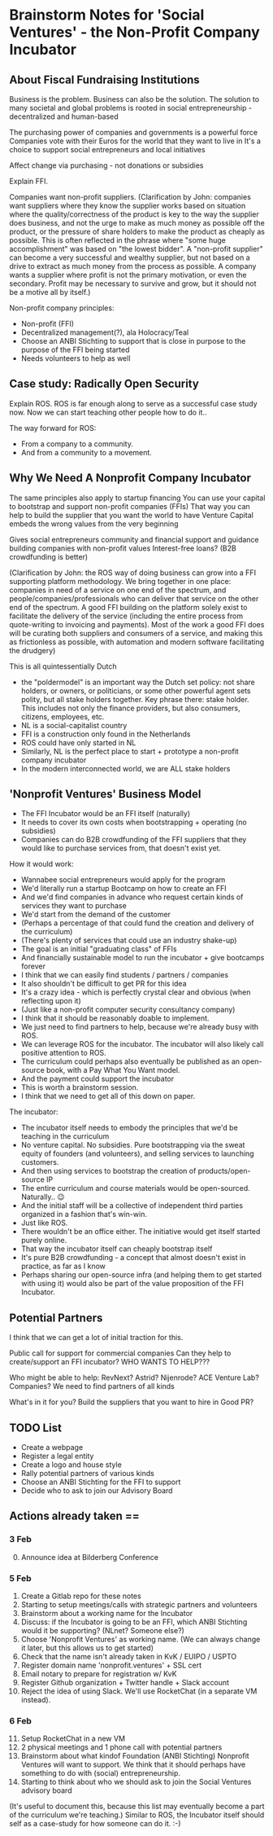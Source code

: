 # Brainstorm Notes for 'Social Ventures' - the Non-Profit Company Incubator

## About Fiscal Fundraising Institutions

Business is the problem.  Business can also be the solution.
The solution to many societal and global problems is rooted in social entrepreneurship - decentralized and human-based

The purchasing power of companies and governments is a powerful force
Companies vote with their Euros for the world that they want to live in
It's a choice to support social entrepreneurs and local initiatives

Affect change via purchasing - not donations or subsidies

Explain FFI. 

Companies want non-profit suppliers.
(Clarification by John: companies want suppliers where 
they know the supplier works based on situation where the quality/correctness of
the product is key to the way the supplier does business, and not the urge to 
make as much money as possible off the product, or the pressure of share holders
to make the product as cheaply as possible. This is often reflected in the phrase
where "some huge accomplishment" was based on "the lowest bidder". A "non-profit 
supplier" can become a very successful and wealthy supplier, but not based on a 
drive to extract as much money from the process as possible. A company wants a 
supplier where profit is not the primary motivation, or even the secondary. 
Profit may be necessary to survive and grow, but it should not be a motive all 
by itself.)

Non-profit company principles:
- Non-profit (FFI)
- Decentralized management(?), ala Holocracy/Teal
- Choose an ANBI Stichting to support that is close in purpose to the purpose of the FFI being started
- Needs volunteers to help as well

## Case study: Radically Open Security

Explain ROS.
ROS is far enough along to serve as a successful case study now. Now we can start teaching other people how to do it..

The way forward for ROS:
- From a company to a community.
- And from a community to a movement. 

## Why We Need A Nonprofit Company Incubator

The same principles also apply to startup financing
You can use your capital to bootstrap and support non-profit companies (FFIs)
That way you can help to build the supplier that you want the world to have
Venture Capital embeds the wrong values from the very beginning

Gives social entrepreneurs community and financial support and guidance building companies with non-profit values
Interest-free loans?   (B2B crowdfunding is better)

(Clarification by John: the ROS way of doing business can grow into a FFI supporting platform methodology. 
We bring together in one place: companies in need of a service on one end of the 
spectrum, and people/companies/professionals who can deliver that service on the 
other end of the spectrum. A good FFI building on the platform solely exist to 
facilitate the delivery of the service (including the entire process from 
quote-writing to invoicing and payments).  Most of the work a good FFI does will be curating both suppliers and consumers of 
a service, and making this as frictionless as possible, with automation and modern 
software facilitating the drudgery) 

This is all quintessentially Dutch
- the "poldermodel" is an important way the Dutch set policy: not share holders, or owners, or politicians, or 
some other powerful agent sets polity, but all stake holders together. Key phrase there: stake holder. 
This includes not only the finance providers, but also consumers, citizens, employees, etc.
- NL is a social-capitalist country
- FFI is a construction only found in the Netherlands
- ROS could have only started in NL
- Similarly, NL is the perfect place to start + prototype a non-profit company incubator
- In the modern interconnected world, we are ALL stake holders


## 'Nonprofit Ventures' Business Model

- The FFI Incubator would be an FFI itself (naturally)
- It needs to cover its own costs when bootstrapping + operating (no subsidies)
- Companies can do B2B crowdfunding of the FFI suppliers that they would like to purchase services from, that doesn't exist yet.

How it would work:
- Wannabee social entrepreneurs would apply for the program
- We'd literally run a startup Bootcamp on how to create an FFI 
- And we'd find companies in advance who request certain kinds of services they want to purchase
- We'd start from the demand of the customer
- (Perhaps a percentage of that could fund the creation and delivery of the curriculum) 
- (There's plenty of services that could use an industry shake-up) 
- The goal is an initial "graduating class" of FFIs
- And financially sustainable model to run the incubator + give bootcamps forever 
- I think that we can easily find students / partners / companies 
- It also shouldn't be difficult to get PR for this idea
- It's a crazy idea - which is perfectly crystal clear and obvious (when reflecting upon it)
- (Just like a non-profit computer security consultancy company)
- I think that it should be reasonably doable to implement. 
- We just need to find partners to help, because we're already busy with ROS.
- We can leverage ROS for the incubator.  The incubator will also likely call positive attention to ROS.
- The curriculum could perhaps also eventually be published as an open-source book, with a Pay What You Want model.
- And the payment could support the incubator 
- This is worth a brainstorm session.
- I think that we need to get all of this down on paper. 

The incubator:
- The incubator itself needs to embody the principles that we'd be teaching in the curriculum
- No venture capital. No subsidies. Pure bootstrapping via the sweat equity of founders (and volunteers), and selling services to launching customers.
- And then using services to bootstrap the creation of products/open-source IP
- The entire curriculum and course materials would be open-sourced. Naturally.. 😉
- And the initial staff will be a collective of independent third parties organized in a fashion that's win-win.
- Just like ROS. 
- There wouldn't be an office either.  The initiative would get itself started purely online.
- That way the incubator itself can cheaply bootstrap itself
- It's pure B2B crowdfunding - a concept that almost doesn't exist in practice, as far as I know 
- Perhaps sharing our open-source infra (and helping them to get started with using it) would also be part of the value proposition of the FFI Incubator.

## Potential Partners

I think that we can get a lot of initial traction for this.

Public call for support for commercial companies
Can they help to create/support an FFI incubator?
WHO WANTS TO HELP???

Who might be able to help: RevNext?  Astrid?  Nijenrode?  ACE Venture Lab?  Companies?
We need to find partners of all kinds

What's in it for you?
Build the suppliers that you want to hire in
Good PR?


## TODO List

- Create a webpage 
- Register a legal entity
- Create a logo and house style
- Rally potential partners of various kinds
- Choose an ANBI Stichting for the FFI to support
- Decide who to ask to join our Advisory Board

## Actions already taken ==

### 3 Feb
0) Announce idea at Bilderberg Conference
### 5 Feb
1) Create a Gitlab repo for these notes
2) Starting to setup meetings/calls with strategic partners and volunteers
3) Brainstorm about a working name for the Incubator
4) Discuss: if the Incubator is going to be an FFI, which ANBI Stichting would it be supporting?  (NLnet?  Someone else?)
5) Choose 'Nonprofit Ventures' as working name.  (We can always change it later, but this allows us to get started)
6) Check that the name isn't already taken in KvK / EUIPO / USPTO
7) Register domain name 'nonprofit.ventures' + SSL cert
8) Email notary to prepare for registration w/ KvK
9) Register Github organization + Twitter handle + Slack account
10) Reject the idea of using Slack.  We'll use RocketChat (in a separate VM instead).
### 6 Feb
11) Setup RocketChat in a new VM
12) 2 physical meetings and 1 phone call with potential partners
13) Brainstorm about what kindof Foundation (ANBI Stichting) Nonprofit Ventures will want to support.  We think that it should perhaps have something to do with (social) entrepreneurship.
14) Starting to think about who we should ask to join the Social Ventures advisory board

(It's useful to document this, because this list may eventually become a part of the curriculum we're teaching.)  Similar to ROS, the Incubator itself should self as a case-study for how someone can do it.   :-)
